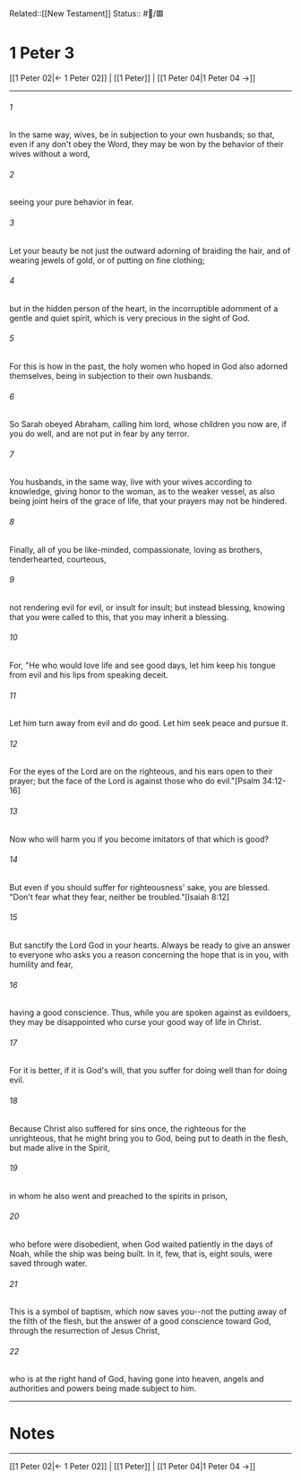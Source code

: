 Related::[[New Testament]]
Status:: #📖/🟥
# 1 Peter 3

[[1 Peter 02|← 1 Peter 02]] | [[1 Peter]] | [[1 Peter 04|1 Peter 04 →]]
***



###### 1 
In the same way, wives, be in subjection to your own husbands; so that, even if any don't obey the Word, they may be won by the behavior of their wives without a word, 

###### 2 
seeing your pure behavior in fear. 

###### 3 
Let your beauty be not just the outward adorning of braiding the hair, and of wearing jewels of gold, or of putting on fine clothing; 

###### 4 
but in the hidden person of the heart, in the incorruptible adornment of a gentle and quiet spirit, which is very precious in the sight of God. 

###### 5 
For this is how in the past, the holy women who hoped in God also adorned themselves, being in subjection to their own husbands. 

###### 6 
So Sarah obeyed Abraham, calling him lord, whose children you now are, if you do well, and are not put in fear by any terror. 

###### 7 
You husbands, in the same way, live with your wives according to knowledge, giving honor to the woman, as to the weaker vessel, as also being joint heirs of the grace of life, that your prayers may not be hindered. 

###### 8 
Finally, all of you be like-minded, compassionate, loving as brothers, tenderhearted, courteous, 

###### 9 
not rendering evil for evil, or insult for insult; but instead blessing, knowing that you were called to this, that you may inherit a blessing. 

###### 10 
For, "He who would love life and see good days, let him keep his tongue from evil and his lips from speaking deceit. 

###### 11 
Let him turn away from evil and do good. Let him seek peace and pursue it. 

###### 12 
For the eyes of the Lord are on the righteous, and his ears open to their prayer; but the face of the Lord is against those who do evil."<crossref intro="3:12">[Psalm 34:12-16]</crossref> 

###### 13 
Now who will harm you if you become imitators of that which is good? 

###### 14 
But even if you should suffer for righteousness' sake, you are blessed. "Don't fear what they fear, neither be troubled."<crossref intro="3:14">[Isaiah 8:12]</crossref> 

###### 15 
But sanctify the Lord God in your hearts. Always be ready to give an answer to everyone who asks you a reason concerning the hope that is in you, with humility and fear, 

###### 16 
having a good conscience. Thus, while you are spoken against as evildoers, they may be disappointed who curse your good way of life in Christ. 

###### 17 
For it is better, if it is God's will, that you suffer for doing well than for doing evil. 

###### 18 
Because Christ also suffered for sins once, the righteous for the unrighteous, that he might bring you to God, being put to death in the flesh, but made alive in the Spirit, 

###### 19 
in whom he also went and preached to the spirits in prison, 

###### 20 
who before were disobedient, when God waited patiently in the days of Noah, while the ship was being built. In it, few, that is, eight souls, were saved through water. 

###### 21 
This is a symbol of baptism, which now saves you--not the putting away of the filth of the flesh, but the answer of a good conscience toward God, through the resurrection of Jesus Christ, 

###### 22 
who is at the right hand of God, having gone into heaven, angels and authorities and powers being made subject to him.

---
# Notes


***
[[1 Peter 02|← 1 Peter 02]] | [[1 Peter]] | [[1 Peter 04|1 Peter 04 →]]

